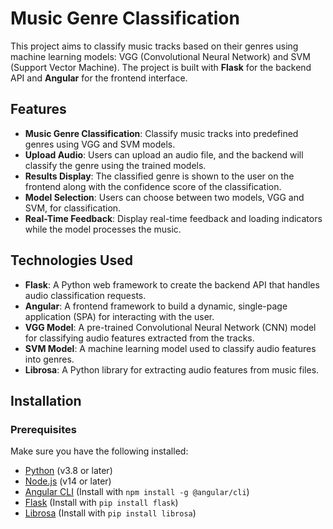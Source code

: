 # Music Genre Classification

This project aims to classify music tracks based on their genres using machine learning models: VGG (Convolutional Neural Network) and SVM (Support Vector Machine). The project is built with **Flask** for the backend API and **Angular** for the frontend interface.

## Features

- **Music Genre Classification**: Classify music tracks into predefined genres using VGG and SVM models.
- **Upload Audio**: Users can upload an audio file, and the backend will classify the genre using the trained models.
- **Results Display**: The classified genre is shown to the user on the frontend along with the confidence score of the classification.
- **Model Selection**: Users can choose between two models, VGG and SVM, for classification.
- **Real-Time Feedback**: Display real-time feedback and loading indicators while the model processes the music.

## Technologies Used

- **Flask**: A Python web framework to create the backend API that handles audio classification requests.
- **Angular**: A frontend framework to build a dynamic, single-page application (SPA) for interacting with the user.
- **VGG Model**: A pre-trained Convolutional Neural Network (CNN) model for classifying audio features extracted from the tracks.
- **SVM Model**: A machine learning model used to classify audio features into genres.
- **Librosa**: A Python library for extracting audio features from music files.

## Installation

### Prerequisites

Make sure you have the following installed:

- [Python](https://www.python.org/downloads/) (v3.8 or later)
- [Node.js](https://nodejs.org/) (v14 or later)
- [Angular CLI](https://angular.io/cli) (Install with `npm install -g @angular/cli`)
- [Flask](https://flask.palletsprojects.com/en/2.0.x/) (Install with `pip install flask`)
- [Librosa](https://librosa.org/) (Install with `pip install librosa`)
